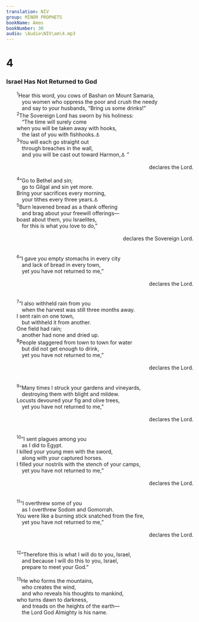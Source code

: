 ```yaml
---
translation: NIV
group: MINOR PROPHETS
bookName: Amos 
bookNumber: 30
audio: \Audio\NIV\am\4.mp3
---
```


<div class="title"><h1>4</h1><h3>Israel Has Not Returned to God </h3></div>
<span class="verse am_4_1">  <sup>1</sup>Hear this word, you cows of Bashan on Mount Samaria, <br/>   you women who oppress the poor and crush the needy <br/>   and say to your husbands, “Bring us some drinks!” <br/></span>
<span class="verse am_4_2">  <sup>2</sup>The Sovereign Lord has sworn by his holiness: <br/>   “The time will surely come <br/>  when you will be taken away with hooks, <br/>   the last of you with fishhooks.<a data-toggle="tooltip" data-placement="bottom" title="Or away in baskets, / the last of you in fish baskets">⚓</a><br/></span>
<span class="verse am_4_3">  <sup>3</sup>You will each go straight out <br/>   through breaches in the wall, <br/>   and you will be cast out toward Harmon,<a data-toggle="tooltip" data-placement="bottom" title="Masoretic Text; with a different word division of the Hebrew (see Septuagint) out, you mountain of oppression">⚓</a> ” <br/> <aside style="text-align:right;">declares the Lord. </aside><br/></span>
<span class="verse am_4_4">  <sup>4</sup>“Go to Bethel and sin; <br/>   go to Gilgal and sin yet more. <br/>  Bring your sacrifices every morning, <br/>   your tithes every three years.<a data-toggle="tooltip" data-placement="bottom" title="Or days">⚓</a><br/></span>
<span class="verse am_4_5">  <sup>5</sup>Burn leavened bread as a thank offering <br/>   and brag about your freewill offerings— <br/>  boast about them, you Israelites, <br/>   for this is what you love to do,” <br/> <aside style="text-align:right;">declares the Sovereign Lord. </aside><br/><br/></span>
<span class="verse am_4_6">  <sup>6</sup>“I gave you empty stomachs in every city <br/>   and lack of bread in every town, <br/>   yet you have not returned to me,” <br/> <aside style="text-align:right;">declares the Lord. </aside><br/><br/></span>
<span class="verse am_4_7">  <sup>7</sup>“I also withheld rain from you <br/>   when the harvest was still three months away. <br/>  I sent rain on one town, <br/>   but withheld it from another. <br/>  One field had rain; <br/>   another had none and dried up. <br/></span>
<span class="verse am_4_8">  <sup>8</sup>People staggered from town to town for water <br/>   but did not get enough to drink, <br/>   yet you have not returned to me,” <br/> <aside style="text-align:right;">declares the Lord. </aside><br/><br/></span>
<span class="verse am_4_9">  <sup>9</sup>“Many times I struck your gardens and vineyards, <br/>   destroying them with blight and mildew. <br/>  Locusts devoured your fig and olive trees, <br/>   yet you have not returned to me,” <br/> <aside style="text-align:right;">declares the Lord. </aside><br/><br/></span>
<span class="verse am_4_10">  <sup>10</sup>“I sent plagues among you <br/>   as I did to Egypt. <br/>  I killed your young men with the sword, <br/>   along with your captured horses. <br/>  I filled your nostrils with the stench of your camps, <br/>   yet you have not returned to me,” <br/> <aside style="text-align:right;">declares the Lord. </aside><br/><br/></span>
<span class="verse am_4_11">  <sup>11</sup>“I overthrew some of you <br/>   as I overthrew Sodom and Gomorrah. <br/>  You were like a burning stick snatched from the fire, <br/>   yet you have not returned to me,” <br/> <aside style="text-align:right;">declares the Lord. </aside><br/><br/></span>
<span class="verse am_4_12">  <sup>12</sup>“Therefore this is what I will do to you, Israel, <br/>   and because I will do this to you, Israel, <br/>   prepare to meet your God.” <br/><br/></span>
<span class="verse am_4_13">  <sup>13</sup>He who forms the mountains, <br/>   who creates the wind, <br/>   and who reveals his thoughts to mankind, <br/>  who turns dawn to darkness, <br/>   and treads on the heights of the earth— <br/>   the Lord God Almighty is his name. <br/></span>
